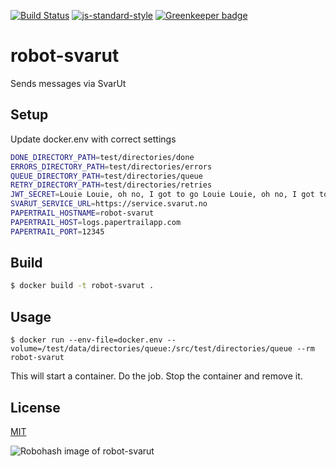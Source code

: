 [![Build Status](https://travis-ci.org/telemark/robot-svarut.svg?branch=master)](https://travis-ci.org/telemark/robot-svarut)
[![js-standard-style](https://img.shields.io/badge/code%20style-standard-brightgreen.svg?style=flat)](https://github.com/feross/standard)
[![Greenkeeper badge](https://badges.greenkeeper.io/telemark/robot-svarut.svg)](https://greenkeeper.io/)

# robot-svarut
Sends messages via SvarUt

## Setup

Update docker.env with correct settings

```bash
DONE_DIRECTORY_PATH=test/directories/done
ERRORS_DIRECTORY_PATH=test/directories/errors
QUEUE_DIRECTORY_PATH=test/directories/queue
RETRY_DIRECTORY_PATH=test/directories/retries
JWT_SECRET=Louie Louie, oh no, I got to go Louie Louie, oh no, I got to go
SVARUT_SERVICE_URL=https://service.svarut.no
PAPERTRAIL_HOSTNAME=robot-svarut
PAPERTRAIL_HOST=logs.papertrailapp.com
PAPERTRAIL_PORT=12345
```

## Build

```bash
$ docker build -t robot-svarut .
```

## Usage

```
$ docker run --env-file=docker.env --volume=/test/data/directories/queue:/src/test/directories/queue --rm robot-svarut
```

This will start a container. Do the job. Stop the container and remove it.

## License

[MIT](LICENSE)

![Robohash image of robot-svarut](https://robots.kebabstudios.party/robot-svarut.png "Robohash image of robot-svarut")